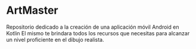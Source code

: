 # ArtMaster
Repositorio dedicado a la creación de una aplicación móvil Android en Kotlin
El mismo te brindara todos los recursos que necesitas para alcanzar un nivel proficiente en el dibujo realista.
